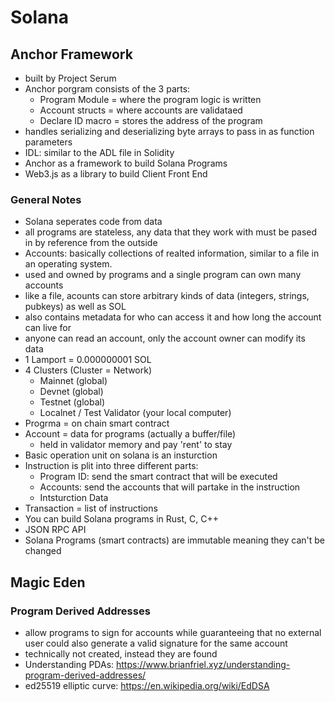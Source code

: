# Solana

## Anchor Framework
- built by Project Serum
- Anchor porgram consists of the 3 parts:
    - Program Module = where the program logic is written
    - Account structs = where accounts are validataed
    - Declare ID macro = stores the address of the program
- handles serializing and deserializing byte arrays to pass in as function parameters
- IDL: similar to the ADL file in Solidity
- Anchor as a framework to build Solana Programs
- Web3.js as a library to build Client Front End

### General Notes
- Solana seperates code from data
- all programs are stateless, any data that they work with must be pased in by reference from the outside
- Accounts: basically collections of realted information, similar to a file in an operating system.
- used and owned by programs and a single program can own many accounts
- like a file, acounts can store arbitrary kinds of data (integers, strings, pubkeys) as well as SOL
- also contains metadata for who can access it and how long the account can live for
- anyone can read an account, only the account owner can modify its data
- 1 Lamport = 0.000000001 SOL
- 4 Clusters (Cluster = Network)
    - Mainnet (global)
    - Devnet (global)
    - Testnet (global)
    - Localnet / Test Validator (your local computer)
- Progrma = on chain smart contract
- Account = data for programs (actually a buffer/file)
    - held in validator memory and pay 'rent' to stay
- Basic operation unit on solana is an insturction
- Instruction is plit into three different parts:
    - Program ID: send the smart contract that will be executed
    - Accounts: send the accounts that will partake in the instruction
    - Intsturction Data
- Transaction = list of instructions
- You can build Solana programs in Rust, C, C++
- JSON RPC API
- Solana Programs (smart contracts) are immutable meaning they can't be changed
## Magic Eden



### Program Derived Addresses
- allow programs to sign for accounts while guaranteeing that no external user could also generate a valid signature for the same account
- technically not created, instead they are found
- Understanding PDAs: https://www.brianfriel.xyz/understanding-program-derived-addresses/
- ed25519 elliptic curve: https://en.wikipedia.org/wiki/EdDSA
